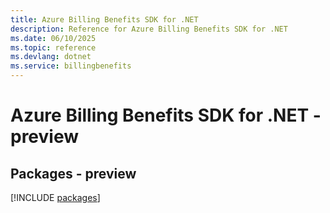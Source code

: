 ```yaml
---
title: Azure Billing Benefits SDK for .NET
description: Reference for Azure Billing Benefits SDK for .NET
ms.date: 06/10/2025
ms.topic: reference
ms.devlang: dotnet
ms.service: billingbenefits
---
```

# Azure Billing Benefits SDK for .NET - preview
## Packages - preview
[!INCLUDE [packages](billing-benefits-index.md)]